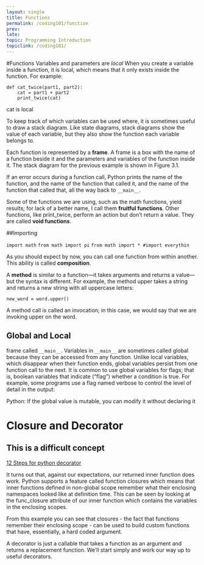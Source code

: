 ```yaml
---
layout: single
title: Functions
permalink: /coding101/function
prev: 
late:
topic: Programming Introduction
topiclink: /coding101/
---
```


#Functions
Variables and parameters are *local* When you create a variable inside a function, it is local, which means that it only exists
inside the function. For example:

```
def cat_twice(part1, part2):
    cat = part1 + part2
    print_twice(cat)
```
cat is local

To keep track of which variables can be used where, it is sometimes useful to draw a stack diagram. Like state diagrams, stack diagrams show the value of each variable, but they also show the function each variable belongs to.

Each function is represented by a **frame**. A frame is a box with the name of a function beside it and the parameters and variables of the function inside it. The stack diagram for the previous example is shown in Figure 3.1.


If an error occurs during a function call, Python prints the name of the function, and the name of the function that called it, and the name of the function that called that, all the way back to `__main__`.

Some of the functions we are using, such as the math functions, yield results; for lack of a better name, I call them **fruitful functions**. Other functions, like print_twice, perform an action but don’t return a value. They are called **void functions**.

##Importing

`import math`
`from math import pi`
`from math import * #import everythin`

As you should expect by now, you can call one function from within another. This ability is called **composition**.


A **method** is similar to a function—it takes arguments and returns a value—but the syntax is different. For example, the method upper takes a string and returns a new string with all uppercase letters:

```new_word = word.upper()```

A method call is called an invocation; in this case, we would say that we are invoking upper on the word.


## Global and Local

frame called `__main__`. Variables in `__main__` are sometimes called global because they can be accessed from any function. Unlike local variables, which disappear when their function ends, global variables persist from one function call to the next.
It is common to use global variables for flags; that is, boolean variables that indicate (“flag”) whether a condition is true. For example, some programs use a flag named verbose to control the level of detail in the output:

Python: If the global value is mutable, you can modify it without declaring it


# Closure and Decorator
## This is a difficult concept

[12 Steps for python decorator](http://simeonfranklin.com/blog/2012/jul/1/python-decorators-in-12-steps/)

It turns out that, against our expectations, our returned inner function does work. Python supports a feature called function closures which means that inner functions defined in non-global scope remember what their enclosing namespaces looked like at definition time. This can be seen by looking at the func_closure attribute of our inner function which contains the variables in the enclosing scopes.

From this example you can see that closures - the fact that functions remember their enclosing scope - can be used to build custom functions that have, essentially, a hard coded argument. 

A decorator is just a callable that takes a function as an argument and returns a replacement function. We’ll start simply and work our way up to useful decorators.





